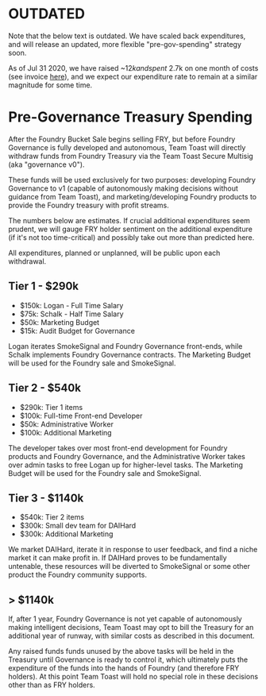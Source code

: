 # OUTDATED

Note that the below text is outdated. We have scaled back expenditures, and will release an updated, more flexible "pre-gov-spending" strategy soon.

As of Jul 31 2020, we have raised ~$12k and spent ~$2.7k on one month of costs (see invoice [here](https://foundrydao.com/smokesignal/#/context/re?block=10542193&hash=0x9df7000ead0f8c1e904ea7c8e9649e76b664a37db8c134e69b7fba86f8f9b988)), and we expect our expenditure rate to remain at a similar magnitude for some time.

# Pre-Governance Treasury Spending

After the Foundry Bucket Sale begins selling FRY, but before Foundry Governance is fully developed and autonomous, Team Toast will directly withdraw funds from Foundry Treasury via the Team Toast Secure Multisig (aka "governance v0").

These funds will be used exclusively for two purposes: developing Foundry Governance to v1 (capable of autonomously making decisions without guidance from Team Toast), and marketing/developing Foundry products to provide the Foundry treasury with profit streams.

The numbers below are estimates. If crucial additional expenditures seem prudent, we will gauge FRY holder sentiment on the additional expenditure (if it's not too time-critical) and possibly take out more than predicted here.

All expenditures, planned or unplanned, will be public upon each withdrawal.

## Tier 1 - $290k

- $150k: Logan - Full Time Salary
- $75k: Schalk - Half Time Salary
- $50k: Marketing Budget
- $15k: Audit Budget for Governance

Logan iterates SmokeSignal and Foundry Governance front-ends, while Schalk implements Foundry Governance contracts. The Marketing Budget will be used for the Foundry sale and SmokeSignal.

## Tier 2 - $540k

- $290k: Tier 1 items
- $100k: Full-time Front-end Developer
- $50k: Administrative Worker
- $100k: Additional Marketing

The developer takes over most front-end development for Foundry products and Foundry Governance, and the Administrative Worker takes over admin tasks to free Logan up for higher-level tasks. The Marketing Budget will be used for the Foundry sale and SmokeSignal.

## Tier 3 - $1140k

- $540k: Tier 2 items
- $300k: Small dev team for DAIHard
- $300k: Additional Marketing

We market DAIHard, iterate it in response to user feedback, and find a niche market it can make profit in. If DAIHard proves to be fundamentally untenable, these resources will be diverted to SmokeSignal or some other product the Foundry community supports.

## > $1140k

If, after 1 year, Foundry Governance is not yet capable of autonomously making intelligent decisions, Team Toast may opt to bill the Treasury for an additional year of runway, with similar costs as described in this document.

Any raised funds funds unused by the above tasks will be held in the Treasury until Governance is ready to control it, which ultimately puts the expenditure of the funds into the hands of Foundry (and therefore FRY holders). At this point Team Toast will hold no special role in these decisions other than as FRY holders.